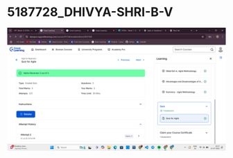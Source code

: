 # 5187728_DHIVYA-SHRI-B-V
![alt text](https://github.com/Dhivyashri16/5187728_DHIVYA-SHRI-B-V/blob/main/SDLC/Great_learning_certificate.png)
